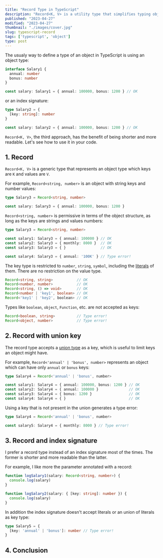 ```yaml
---
title: "Record Type in TypeScript"
description: "Record<K, V> is a utility type that simplifies typing object in TypeScript. Let's see how you can advantage from it."
published: "2023-04-27"
modified: "2023-04-27"
thumbnail: "./images/cover.jpg"
slug: typescript-record
tags: ['typescript', 'object']
type: post
---
```


The usualy way to define a type of an object in TypeScript is using an object type:

```ts
interface Salary1 {
  annual: number
  bonus: number
}

const salary: Salary1 = { annual: 100000, bonus: 1200 } // OK
```

or an index signature:

```ts
type Salary2 = {
  [key: string]: number
}

const salary: Salary2 = { annual: 100000, bonus: 1200 } // OK
```

`Record<K, V>`, the third approach, has the benefit of being shorter and more readable.  Let's see how to use it in your code.  

## 1. Record

`Record<K, V>` is a generic type that represents an object type which keys are `K` and values are `V`.  

For example, `Record<string, number>` is an object with string keys and number values:

```ts
type Salary3 = Record<string, number>

const salary: Salary3 = { annual: 100000, bonus: 1200 }
```

`Record<string, number>` is permissive in terms of the object structure, as long as the keys are strings and values numbers:

```ts
type Salary3 = Record<string, number>

const salary1: Salary3 = { annual: 100000 } // OK
const salary2: Salary3 = { monthly: 8000 }  // OK
const salary3: Salary3 = { }                // OK

const salary4: Salary3 = { annual: '100K' } // Type error!
```

The key type is restricted to `number`, `string`, `symbol`, including the [literals](https://www.typescriptlang.org/docs/handbook/2/everyday-types.html#literal-types) of them. There are no restriction on the value type.  

```ts
Record<string, string>           // OK
Record<number, number>           // OK
Record<string, () => void>       // OK
Record<number | 'key1', boolean> // OK
Record<'key1' | 'key2', boolean> // OK
```

Types like `boolean`, `object`, `Function`, etc. are not accepted as keys:

```ts
Record<boolean, string>          // Type error!
Record<object, number>           // Type error!
```

## 2. Record with union key

The record type accepts a [union type](https://www.typescriptlang.org/docs/handbook/2/everyday-types.html#union-types) as a key, which is useful to limit keys an object might have.  

For example, `Record<'annual' | 'bonus', number>` represents an object which can have only `annual` or `bonus` keys:

```ts
type Salary4 = Record<'annual' | 'bonus', number>

const salary1: Salary4 = { annual: 100000, bonus: 1200 } // OK
const salary2: Salary4 = { annual: 100000 }              // OK
const salary3: Salary4 = { bonus: 1200 }                 // OK
const salary4: Salary4 = { }                             // OK
```

Using a key that is not present in the union generates a type error:

```ts
type Salary4 = Record<'annual' | 'bonus', number>

const salary5: Salary4 = { monthly: 8000 } // Type error!
```

## 3. Record and index signature

I prefer a record type instead of an index signature most of the times. The former is shorter and more readable than the latter.  

For example, I like more the parameter annotated with a record:

```ts
function logSalary1(salary: Record<string, number>) {
  console.log(salary)
}

function logSalary2(salary: { [key: string]: number }) {
  console.log(salary)
}
```

In addition the index signature doesn't accept literals or an union of literals as key type:

```ts
type Salary5 = {
  [key: 'annual' | 'bonus']: number // Type error!
}
```

## 4. Conclusion